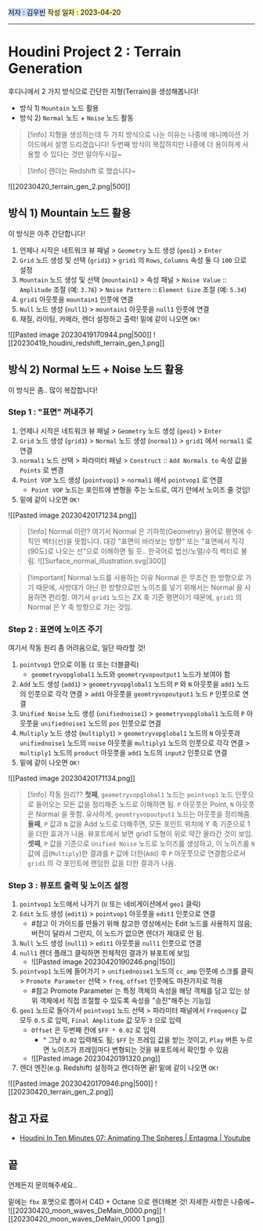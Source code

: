 <mark style="background: #ADCCFFA6;">저자 : 김우빈</mark>
<mark style="background: #FFF3A3A6;">작성 일자 : 2023-04-20</mark>

---
# Houdini Project 2 : Terrain Generation
후디니에서 2 가지 방식으로 간단한 지형(Terrain)을 생성해봅니다!
- 방식 1) `Mountain` 노드 활용
- 방식 2) `Normal` 노드 + `Noise` 노드 활동

> [!info]
> 지형을 생성하는데 두 가지 방식으로 나눈 이유는 나중에 애니메이션 가이드에서 설명 드리겠습니다! 두번째 방식이 복잡하지만 나중에 더 용이하게 사용할 수 있다는 것만 알아두시길~

> [!info]
> 렌더는 Redshift 로 했습니다~

![[20230420_terrain_gen_2.png|500]]

## 방식 1) Mountain 노드 활용
이 방식은 아주 간단합니다!

1. 언제나 시작은  네트워크 뷰 패널 > `Geometry` 노드 생성 (`geo1`) > `Enter`
2. `Grid` 노드 생성 및 선택 (`grid1`) > `grid1` 의 `Rows`, `Columns` 속성 둘 다 `100` 으로 설정
3. `Mountain` 노드 생성 및 선택 (`mountain1`) > 속성 패널 > `Noise Value` :: `Amplitude` 조절 (예: `3.76`) > `Noise Pattern` :: `Element Size` 조절 (예: `5.34`)
4. `grid1` 아웃풋을 `mountain1` 인풋에 연결
5. `Null` 노드 생성 (`null1`) > `mountain1` 아웃풋을 `null1` 인풋에 연결
6. 재질, 라이팅, 카메라, 렌더 설정하고 출력! 밑에 같이 나오면 `OK!`

![[Pasted image 20230419170944.png|500]]
![[20230419_houdini_redshift_terrain_gen_1.png]]


## 방식 2) Normal 노드 + Noise 노드 활용
이 방식은 좀.. 많이 복잡합니다!

### Step 1 : "표면" 꺼내주기
1. 언제나 시작은  네트워크 뷰 패널 > `Geometry` 노드 생성 (`geo1`) > `Enter`
2. `Grid` 노드 생성 (`grid1`) > `Normal` 노드 생성 (`normal1`) > `grid1` 에서 `normal1` 로 연결
3. `normal1` 노드 선택 > 파라미터 패널 > `Construct` :: `Add Normals to` 속성 값을 `Points` 로 변경
4. `Point VOP` 노드 생성 (`pointvop1`) > `normal1` 에서 `pointvop1` 로 연결
	- `Point VOP` 노드는 포인트에 변형을 주는 노드로, 여기 안에서 노이즈 줄 것임! 
5. 밑에 같이 나오면 `OK!`

![[Pasted image 20230420171234.png]]

> [!info] Normal 이란?
> 여기서 Normal 은 기하학(Geometry) 용어로 평면에 수직인 벡터(선)을 뜻합니다. 대강 "표면이 바라보는 방향" 또는 "표면에서 직각(90도)로 나오는 선"으로 이해하면 될 듯.. 한국어로 법선/노멀/수직 벡터로 불림. 
> ![[Surface_normal_illustration.svg|300]]

> [!important] Normal 노드를 사용하는 이유
> Normal 은 무조건 한 방향으로 가기 때문에, 사방대가 아닌 한 방향으로만 노이즈를 넣기 위해서는 Normal 을 사용하면 편리함. 여기서 `grid1` 노드는 ZX 축 기준 평면이기 때문에,  `grid1` 의 Normal 은 Y 축 방향으로 가는 것임.

### Step 2 : 표면에 노이즈 주기
여기서 작동 원리 좀 어려움으로, 일단 따라할 것!

1. `pointvop1` 안으로 이동 (`I` 또는 더블클릭)
	- `geometryvopglobal1` 노드와 `geometryvopoutput1` 노드가 보여야 함
2. `Add` 노드 생성 (`add1`) > `geometryvopglobal1` 노드의 `P` 와 `N` 아웃풋을 `add1` 노드의 인풋으로 각각 연결 > `add1` 아웃풋을 `geomtryvopoutput1` 노드 `P` 인풋으로 연결
3. `Unified Noise` 노드 생성 (`unifiednoise1`) > `geometryvopglobal1` 노드의 `P` 아웃풋을 `unifiednoise1` 노드의 `pos` 인풋으로 연결
4. `Multiply` 노드 생성 (`multiply1`) > `geometryvopglobal1` 노드의 `N` 아웃풋과 `unifiednoise1` 노드의 `noise` 아웃풋을 `multiply1` 노드의 인풋으로 각각 연결 > `multiply1` 노드의 `product` 아웃풋을 `add1` 노드의 `input2` 인풋으로 연결
5. 밑에 같이 나오면 `OK!`

![[Pasted image 20230420171134.png]]

> [!info] 작동 원리??
> **첫째**, `geometryvopglobal1` 노드는 `pointvop1` 노드 인풋으로 들어오는 모든 값을 정리해준 노드로 이해하면 됨. `P` 아웃풋은 Point, `N` 아웃풋은 Normal 을 뜻함. 유사하게, `geomtryvopoutput1` 노드는 아웃풋을 정리해줌.
> **둘째**, `P` 값과 `N` 값을 Add 노드로 더해주면, 모든 포인트 위치에 Y 축 기준으로 1 을 더한 효과가 나옴. 뷰포트에서 보면 grid1 도형이 위로 약간 올라간 것이 보임.
> **셋째**, `P` 값을 기준으로 `Unified Noise` 노드로 노이즈를 생성하고, 이 노이즈를 `N` 값에 곱(`Multiply`)한 결과를 `P` 값에 더한(`Add`) 후 `P` 아웃풋으로 연결함으로서 `grid1` 의 각 포인트에 랜덤한 값을 더한 결과가 나옴.

### Step 3 : 뷰포트 출력 및 노이즈 설정
1. `pointvop1` 노드에서 나가기 (`U` 또는 네비게이션에서 `geo1` 클릭)
2. `Edit` 노드 생성 (`edit1`) > `pointvop1` 아웃풋을 `edit1` 인풋으로 연결
	- #참고 이 가이드를 만들기 위해 참고한 영상에서는 Edit 노드를 사용하지 않음; 버전이 달라서 그런지, 이 노드가 없으면 렌더가 제대로 안 됨.
3. `Null` 노드 생성 (`null1`) > `edit1` 아웃풋을 `null1` 인풋으로 연결
4. `null1` 렌더 플래그 클릭하면 전체적인 결과가 뷰포트에 보임
	- ![[Pasted image 20230420190246.png|150]]
5. `pointvop1` 노드에 들어가기 > `unifiednoise1` 노드의 `cc_amp` 인풋에 스크롤 클릭 > `Promote Parameter` 선택 > `freq`, `offset` 인풋에도 마찬가지로 적용
	- #참고 Promote Parameter 는 특정 객체의 속성을 해당 객체를 담고 있는 상위 객체에서 직접 조절할 수 있도록 속성을 "승진"해주는 기능임
6. `geo1` 노드로 돌아가서 `pointvop1` 노드 선택 > 파라미터 패널에서 `Frequency` 값 모두 `0.5` 로 입력, `Final Amplitude` 값 모두 `3` 으로 입력
	- `Offset` 은 두번째 칸에 `$FF * 0.02` 로 입력
		- ^ 그냥 `0.02` 입력해도 됨; `$FF` 는 프레임 값을 받는 것이고, `Play` 버튼 누르면 노이즈가 프레임마다 변형되는 것을 뷰포트에서 확인할 수 있음
	- ![[Pasted image 20230420191320.png]]
7. 렌더 엔진(e.g. Redshift) 설정하고 렌더하면 끝! 밑에 같이 나오면 `OK!`

![[Pasted image 20230420170946.png|500]]
![[20230420_terrain_gen_2.png]]


## 참고 자료
- [Houdini In Ten Minutes 07: Animating The Spheres | Entagma | Youtube](https://youtu.be/9Agq4ZOm2rc)

## 끝
언제든지 문의해주세요..

밑에는 `fbx` 포맷으로 뽑아서 C4D + Octane 으로 렌더해본 것! 자세한 사항은 나중에~
![[20230420_moon_waves_DeMain_0000.png]]
![[20230420_moon_waves_DeMain_0000 1.png]]